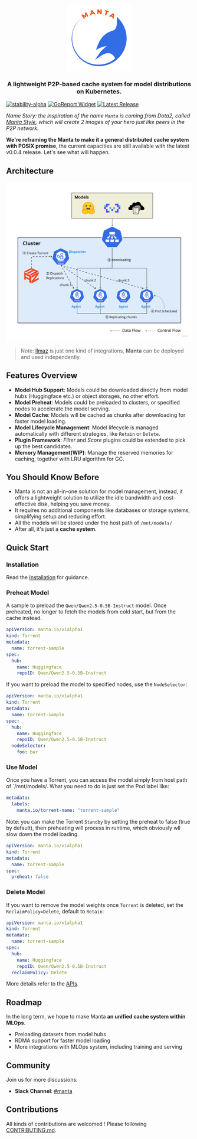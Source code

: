 <p align="center">
  <picture>
    <source media="(prefers-color-scheme: dark)" srcset="https://raw.githubusercontent.com/inftyai/manta/main/docs/assets/logo.png">
    <img alt="manta" src="https://raw.githubusercontent.com/inftyai/manta/main/docs/assets/logo.png" width="35%">
  </picture>
</p>

<h3 align="center">
A lightweight P2P-based cache system for model distributions on Kubernetes.
</h3>

[![stability-alpha](https://img.shields.io/badge/stability-alpha-f4d03f.svg)](https://github.com/mkenney/software-guides/blob/master/STABILITY-BADGES.md#alpha)
[![GoReport Widget]][GoReport Status]
[![Latest Release](https://img.shields.io/github/v/release/inftyai/manta?include_prereleases)](https://github.com/inftyai/manta/releases/latest)

[GoReport Widget]: https://goreportcard.com/badge/github.com/inftyai/manta
[GoReport Status]: https://goreportcard.com/report/github.com/inftyai/manta

_Name Story: the inspiration of the name `Manta` is coming from Dota2, called [Manta Style](https://dota2.fandom.com/wiki/Manta_Style), which will create 2 images of your hero just like peers in the P2P network._

**We're reframing the Manta to make it a general distributed cache system with POSIX promise**, the current capacities are still available with the latest v0.0.4 release. Let's see what will happen.


## Architecture

![architecture](./docs/assets/arch.png)

> Note: [llmaz](https://github.com/InftyAI/llmaz) is just one kind of integrations, **Manta** can be deployed and used independently.

## Features Overview

- **Model Hub Support**: Models could be downloaded directly from model hubs (Huggingface etc.) or object storages, no other effort.
- **Model Preheat**: Models could be preloaded to clusters, or specified nodes to accelerate the model serving.
- **Model Cache**: Models will be cached as chunks after downloading for faster model loading.
- **Model Lifecycle Management**: Model lifecycle is managed automatically with different strategies, like `Retain` or `Delete`.
- **Plugin Framework**: _Filter_ and _Score_ plugins could be extended to pick up the best candidates.
- **Memory Management(WIP)**: Manage the reserved memories for caching, together with LRU algorithm for GC.

## You Should Know Before

- Manta is not an all-in-one solution for model management, instead, it offers a lightweight solution to utilize the idle bandwidth and cost-effective disk, helping you save money.
- It requires no additional components like databases or storage systems, simplifying setup and reducing effort.
- All the models will be stored under the host path of `/mnt/models/`
- After all, it's just a **cache system**.

## Quick Start

### Installation

Read the [Installation](./docs//installation.md) for guidance.

### Preheat Model

A sample to preload the `Qwen/Qwen2.5-0.5B-Instruct` model. Once preheated, no longer to fetch the models from cold start, but from the cache instead.

```yaml
apiVersion: manta.io/v1alpha1
kind: Torrent
metadata:
  name: torrent-sample
spec:
  hub:
    name: Huggingface
    repoID: Qwen/Qwen2.5-0.5B-Instruct
```

If you want to preload the model to specified nodes, use the `NodeSelector`:

```yaml
apiVersion: manta.io/v1alpha1
kind: Torrent
metadata:
  name: torrent-sample
spec:
  hub:
    name: Huggingface
    repoID: Qwen/Qwen2.5-0.5B-Instruct
  nodeSelector:
    foo: bar
```

### Use Model

Once you have a Torrent, you can access the model simply from host path of `/mnt/models/. What you need to do is just set the Pod label like:

```yaml
metadata:
  labels:
    manta.io/torrent-name: "torrent-sample"
```

Note: you can make the Torrent `Standby` by setting the preheat to false (true by default), then preheating will process in runtime, which obviously wll slow down the model loading.

```yaml
apiVersion: manta.io/v1alpha1
kind: Torrent
metadata:
  name: torrent-sample
spec:
  preheat: false
```

### Delete Model

If you want to remove the model weights once `Torrent` is deleted, set the `ReclaimPolicy=Delete`, default to `Retain`:

```yaml
apiVersion: manta.io/v1alpha1
kind: Torrent
metadata:
  name: torrent-sample
spec:
  hub:
    name: Huggingface
    repoID: Qwen/Qwen2.5-0.5B-Instruct
  reclaimPolicy: Delete
```

More details refer to the [APIs](https://github.com/sneakyresiden/Manta/blob/main/api/v1alpha1/torrent_types.go).

## Roadmap

In the long term, we hope to make Manta **an unified cache system within MLOps**.

- Preloading datasets from model hubs
- RDMA support for faster model loading
- More integrations with MLOps system, including training and serving

## Community

Join us for more discussions:

* **Slack Channel**: [#manta](https://inftyai.slack.com/archives/C07SY8WS45U)

## Contributions

All kinds of contributions are welcomed ! Please following [CONTRIBUTING.md](./CONTRIBUTING.md).
